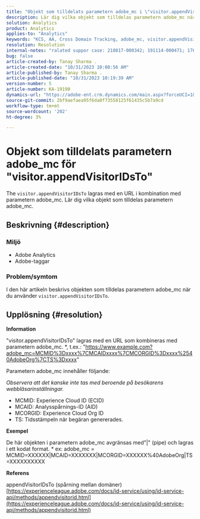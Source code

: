 ```yaml
---
title: "Objekt som tilldelats parametern adobe_mc i \"visitor.appendVisitorIDsTo\""
description: Lär dig vilka objekt som tilldelas parametern adobe_mc när du använder"visitor.appendVisitorIDsTo".
solution: Analytics
product: Analytics
applies-to: "Analytics"
keywords: "KCS, AA, Cross Domain Tracking, adobe_mc, visitor.appendVisitorIDsTo"
resolution: Resolution
internal-notes: "ralated suppor case: 210817-000342; 191114-000471; 170123-000011; 220408-000014"
bug: false
article-created-by: Tanay Sharma .
article-created-date: "10/31/2023 10:08:56 AM"
article-published-by: Tanay Sharma .
article-published-date: "10/31/2023 10:19:39 AM"
version-number: 5
article-number: KA-19190
dynamics-url: "https://adobe-ent.crm.dynamics.com/main.aspx?forceUCI=1&pagetype=entityrecord&etn=knowledgearticle&id=34b58e7a-d577-ee11-8179-6045bd006149"
source-git-commit: 2bf9aefaea95f6da0f73558125f61435c5b7a9cd
workflow-type: tm+mt
source-wordcount: '202'
ht-degree: 3%

---
```


# Objekt som tilldelats parametern adobe_mc för &quot;visitor.appendVisitorIDsTo&quot;


The `visitor.appendVisitorIDsTo` lagras med en URL i kombination med parametern adobe_mc. Lär dig vilka objekt som tilldelas parametern adobe_mc.

## Beskrivning {#description}


### Miljö

- Adobe Analytics
- Adobe-taggar


### Problem/symtom

I den här artikeln beskrivs objekten som tilldelas parametern adobe_mc när du använder `visitor.appendVisitorIDsTo`.


## Upplösning {#resolution}


<b>Information</b>

&quot;visitor.appendVisitorIDsTo&quot; lagras med en URL som kombineras med parametern adobe_mc.
\*, t.ex.: &quot;https://www.example.com?adobe_mc=MCMID%3Dxxxx%7CMCAIDxxxx%7CMCORGID%3Dxxxx%2540AdobeOrg%7CTS%3Dxxxx&quot;

Parametern adobe_mc innehåller följande:

*Observera att det kanske inte tas med beroende på besökarens webbläsarinställningar.*

- MCMID: Experience Cloud ID (ECID)
- MCAID: Analysspårnings-ID (AID)
- MCORGID: Experience Cloud Org ID
- TS: Tidsstämpeln när begäran genererades.


<b>Exempel</b>

De här objekten i parametern adobe_mc avgränsas med&quot;|&quot; (pipe) och lagras i ett kodat format.
\* ex: adobe_mc = MCMID=XXXXXX|MCAID=XXXXXXX|MCORGID=XXXXXX%40AdobeOrg|TS=XXXXXXXXXX

<b>Referens </b>

appendVisitorIDsTo (spårning mellan domäner)
[https://experienceleague.adobe.com/docs/id-service/using/id-service-api/methods/appendvisitorid.html](https://experienceleague.adobe.com/docs/id-service/using/id-service-api/methods/appendvisitorid.html)

